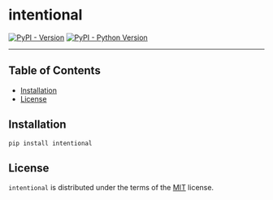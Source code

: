 # intentional

[![PyPI - Version](https://img.shields.io/pypi/v/intentional.svg)](https://pypi.org/project/intentional)
[![PyPI - Python Version](https://img.shields.io/pypi/pyversions/intentional.svg)](https://pypi.org/project/intentional)

-----

## Table of Contents

- [Installation](#installation)
- [License](#license)

## Installation

```console
pip install intentional
```

## License

`intentional` is distributed under the terms of the [MIT](https://spdx.org/licenses/MIT.html) license.
